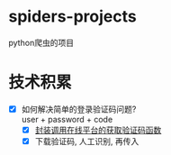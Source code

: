# spiders-projects
 python爬虫的项目

# 技术积累
- [x] 如何解决简单的登录验证码问题?\
user + password + code
    - [x] [封装调用在线平台的获取验证码函数](D:\spiders\spiders-projects\【古诗文网】爬取\login.py)
    - [x] 下载验证码, 人工识别, 再传入 

